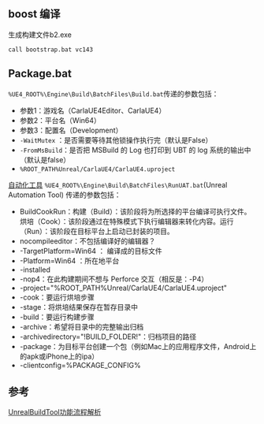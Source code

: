 

## boost 编译
生成构建文件b2.exe
```shell
call bootstrap.bat vc143
```


## Package.bat

`%UE4_ROOT%\Engine\Build\BatchFiles\Build.bat`传递的参数包括：
* 参数1：游戏名（CarlaUE4Editor、CarlaUE4）
* 参数2：平台名（Win64）
* 参数3：配置名（Development）
* `-WaitMutex` ：是否需要等待其他锁操作执行完（默认是False）
* `-FromMsBuild`：是否把 MSBuild 的 Log 也打印到 UBT 的 log 系统的输出中（默认是false）
* `%ROOT_PATH%Unreal/CarlaUE4/CarlaUE4.uproject`


[自动化工具](https://cloud.tencent.com/developer/article/2066015) `%UE4_ROOT%\Engine\Build\BatchFiles\RunUAT.bat`(Unreal Automation Tool) 传递的参数包括：
* BuildCookRun：构建（Build）：该阶段将为所选择的平台编译可执行文件。烘培（Cook）：该阶段通过在特殊模式下执行编辑器来转化内容。运行（Run）：该阶段在目标平台上启动已封装的项目。
* nocompileeditor：不包括编译好的编辑器？
* -TargetPlatform=Win64 ： 编译成的目标文件
* -Platform=Win64 ：所在地平台
* -installed
* -nop4：在此构建期间不想与 Perforce 交互（相反是：-P4）
* -project="%ROOT_PATH%Unreal/CarlaUE4/CarlaUE4.uproject"
* -cook：要运行烘培步骤
* -stage：将烘培结果保存在暂存目录中
* -build：要运行构建步骤
* -archive：希望将目录中的完整输出归档
* -archivedirectory="!BUILD_FOLDER!"：归档项目的路径
* -package：为目标平台创建一个包（例如Mac上的应用程序文件，Android上的apk或iPhone上的ipa）
* -clientconfig=%PACKAGE_CONFIG%



## 参考
[UnrealBuildTool功能流程解析](https://zhuanlan.zhihu.com/p/438562865) 


